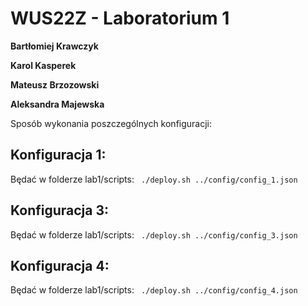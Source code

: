 # WUS22Z - Laboratorium 1

**Bartłomiej Krawczyk**

**Karol Kasperek**

**Mateusz Brzozowski**

**Aleksandra Majewska**


Sposób wykonania poszczególnych konfiguracji:

## Konfiguracja 1:

Będać w folderze lab1/scripts:
` ./deploy.sh ../config/config_1.json`

## Konfiguracja 3:

Będać w folderze lab1/scripts:
` ./deploy.sh ../config/config_3.json`

## Konfiguracja 4:

Będać w folderze lab1/scripts:
` ./deploy.sh ../config/config_4.json`